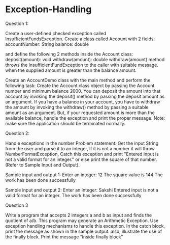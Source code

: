 # Exception-Handling


Question 1:


Create a user-defined checked exception called InsufficientFundsException. 
Create a class called Account with 2 fields: 
accountNumber: String 
balance: double 

and define the following 2 methods inside the Account class: 
deposit(amount): void 
withdraw(amount): double 
withdraw(amount) method throws the InsufficientFundException to the caller with suitable message. when the supplied amount is greater than the balance amount. 

Create an AccountDemo class with the main method and perform the following task: 
Create the Account class object by passing the Account number and minimum balance 2000. You can deposit the amount into that account by invoking the deposit() method by passing the deposit amount as an argument. 
If you have a balance in your account, you have to withdraw the amount by invoking the withdraw() method by passing a suitable amount as an argument. But, if your requested amount is more than the available balance, handle the exception and print the proper message. 
Note: make sure the application should be terminated normally.


Question 2:


Handle exceptions in the number Problem statement: 
Get the input String from the user and parse it to an integer, if it is not a number it will throw NumberFormatException, Catch this exception and print "Entered input is not a valid format for an integer." or else print the square of that number. (Refer to Sample Input and Output). 

Sample input and output 
1: Enter an integer: 12 
The square value is 144 
The work has been done successfully 

Sample input and output 2: 
Enter an integer: Sakshi
Entered input is not a valid format for an integer. 
The work has been done successfully 




Question 3


Write a program that accepts 2 integers a and b as input and finds the quotient of a/b. This program may generate an Arithmetic Exception. Use exception handling mechanisms to handle this exception. In the catch block, print the message as shown in the sample output. also, illustrate the use of the finally block. Print the message “Inside finally block” 


